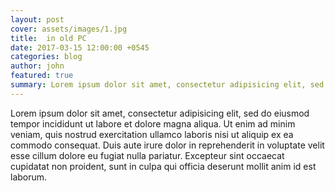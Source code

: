 ```yaml
---
layout: post
cover: assets/images/1.jpg
title:  in old PC
date: 2017-03-15 12:00:00 +0545
categories: blog
author: john
featured: true
summary: Lorem ipsum dolor sit amet, consectetur adipisicing elit, sed do eiusmod
---
```


 Lorem ipsum dolor sit amet, consectetur adipisicing elit, sed do eiusmod
 tempor incididunt ut labore et dolore magna aliqua. Ut enim ad minim veniam,
 quis nostrud exercitation ullamco laboris nisi ut aliquip ex ea commodo
 consequat. Duis aute irure dolor in reprehenderit in voluptate velit esse
 cillum dolore eu fugiat nulla pariatur. Excepteur sint occaecat cupidatat non
 proident, sunt in culpa qui officia deserunt mollit anim id est laborum.
